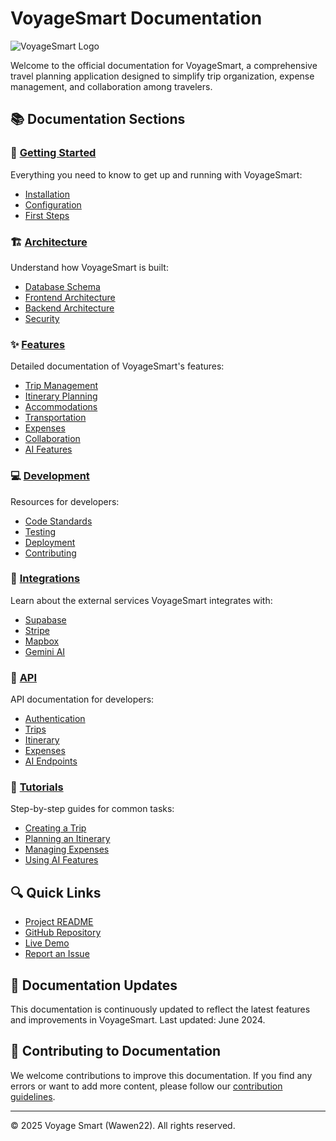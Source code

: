 # VoyageSmart Documentation

![VoyageSmart Logo](https://via.placeholder.com/200x80?text=Voyage+Smart)

Welcome to the official documentation for VoyageSmart, a comprehensive travel planning application designed to simplify trip organization, expense management, and collaboration among travelers.

## 📚 Documentation Sections

### 🚀 [Getting Started](./getting-started/)
Everything you need to know to get up and running with VoyageSmart:
- [Installation](./getting-started/installation.md)
- [Configuration](./getting-started/configuration.md)
- [First Steps](./getting-started/first-steps.md)

### 🏗️ [Architecture](./architecture/)
Understand how VoyageSmart is built:
- [Database Schema](./architecture/database-schema.md)
- [Frontend Architecture](./architecture/frontend-architecture.md)
- [Backend Architecture](./architecture/backend-architecture.md)
- [Security](./architecture/security.md)

### ✨ [Features](./features/)
Detailed documentation of VoyageSmart's features:
- [Trip Management](./features/trip-management.md)
- [Itinerary Planning](./features/itinerary-planning.md)
- [Accommodations](./features/accommodations.md)
- [Transportation](./features/transportation.md)
- [Expenses](./features/expenses.md)
- [Collaboration](./features/collaboration.md)
- [AI Features](./features/ai-features.md)

### 💻 [Development](./development/)
Resources for developers:
- [Code Standards](./development/code-standards.md)
- [Testing](./development/testing.md)
- [Deployment](./development/deployment.md)
- [Contributing](./development/contributing.md)

### 🔌 [Integrations](./integrations/)
Learn about the external services VoyageSmart integrates with:
- [Supabase](./integrations/supabase.md)
- [Stripe](./integrations/stripe.md)
- [Mapbox](./integrations/mapbox.md)
- [Gemini AI](./integrations/gemini-ai.md)

### 🔄 [API](./api/)
API documentation for developers:
- [Authentication](./api/authentication.md)
- [Trips](./api/trips.md)
- [Itinerary](./api/itinerary.md)
- [Expenses](./api/expenses.md)
- [AI Endpoints](./api/ai-endpoints.md)

### 📝 [Tutorials](./tutorials/)
Step-by-step guides for common tasks:
- [Creating a Trip](./tutorials/creating-a-trip.md)
- [Planning an Itinerary](./tutorials/planning-an-itinerary.md)
- [Managing Expenses](./tutorials/managing-expenses.md)
- [Using AI Features](./tutorials/using-ai-features.md)

## 🔍 Quick Links

- [Project README](../README.md)
- [GitHub Repository](https://github.com/Wawen22/VoyageSmart)
- [Live Demo](https://voyage-smart.vercel.app)
- [Report an Issue](https://github.com/Wawen22/VoyageSmart/issues/new)

## 🔄 Documentation Updates

This documentation is continuously updated to reflect the latest features and improvements in VoyageSmart. Last updated: June 2024.

## 🤝 Contributing to Documentation

We welcome contributions to improve this documentation. If you find any errors or want to add more content, please follow our [contribution guidelines](./development/contributing.md).

---

© 2025 Voyage Smart (Wawen22). All rights reserved.
